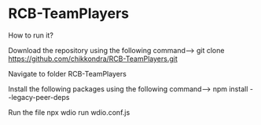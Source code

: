 # RCB-TeamPlayers

How to run it?

Download the repository using the following command-->
git clone https://github.com/chikkondra/RCB-TeamPlayers.git

Navigate to folder RCB-TeamPlayers

Install the following packages using the following command-->
npm install --legacy-peer-deps

Run the file
npx wdio run wdio.conf.js
